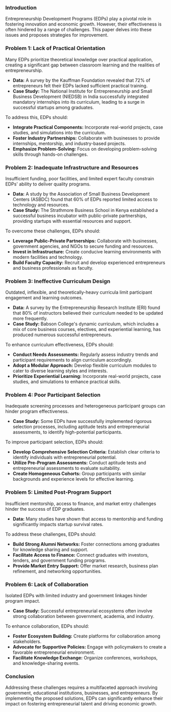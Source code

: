 ### Introduction

Entrepreneurship Development Programs (EDPs) play a pivotal role in fostering innovation and economic growth. However, their effectiveness is often hindered by a range of challenges. This paper delves into these issues and proposes strategies for improvement.

### Problem 1: Lack of Practical Orientation

Many EDPs prioritize theoretical knowledge over practical application, creating a significant gap between classroom learning and the realities of entrepreneurship.

* **Data:** A survey by the Kauffman Foundation revealed that 72% of entrepreneurs felt their EDPs lacked sufficient practical training.
* **Case Study:** The National Institute for Entrepreneurship and Small Business Development (NIEDSB) in India successfully integrated mandatory internships into its curriculum, leading to a surge in successful startups among graduates.

To address this, EDPs should: 
* **Integrate Practical Components:** Incorporate real-world projects, case studies, and simulations into the curriculum.
* **Foster Industry Partnerships:** Collaborate with businesses to provide internships, mentorship, and industry-based projects. 
* **Emphasize Problem-Solving:** Focus on developing problem-solving skills through hands-on challenges.

### Problem 2: Inadequate Infrastructure and Resources

Insufficient funding, poor facilities, and limited expert faculty constrain EDPs' ability to deliver quality programs. 

* **Data:** A study by the Association of Small Business Development Centers (ASBDC) found that 60% of EDPs reported limited access to technology and resources.
* **Case Study:** The Strathmore Business School in Kenya established a successful business incubator with public-private partnerships, providing startups with essential resources and support.

To overcome these challenges, EDPs should:
* **Leverage Public-Private Partnerships:** Collaborate with businesses, government agencies, and NGOs to secure funding and resources. 
* **Invest in Infrastructure:** Create conducive learning environments with modern facilities and technology.
* **Build Faculty Capacity:** Recruit and develop experienced entrepreneurs and business professionals as faculty.

### Problem 3: Ineffective Curriculum Design

Outdated, inflexible, and theoretically-heavy curricula limit participant engagement and learning outcomes. 

* **Data:** A survey by the Entrepreneurship Research Institute (ERI) found that 80% of instructors believed their curriculum needed to be updated more frequently. 
* **Case Study:** Babson College's dynamic curriculum, which includes a mix of core business courses, electives, and experiential learning, has produced numerous successful entrepreneurs.

To enhance curriculum effectiveness, EDPs should:
* **Conduct Needs Assessments:** Regularly assess industry trends and participant requirements to align curriculum accordingly.
* **Adopt a Modular Approach:** Develop flexible curriculum modules to cater to diverse learning styles and interests.
* **Prioritize Experiential Learning:** Incorporate real-world projects, case studies, and simulations to enhance practical skills.

### Problem 4: Poor Participant Selection

Inadequate screening processes and heterogeneous participant groups can hinder program effectiveness.

* **Case Study:** Some EDPs have successfully implemented rigorous selection processes, including aptitude tests and entrepreneurial assessments, to identify high-potential participants.

To improve participant selection, EDPs should:
* **Develop Comprehensive Selection Criteria:** Establish clear criteria to identify individuals with entrepreneurial potential.
* **Utilize Pre-Program Assessments:** Conduct aptitude tests and entrepreneurial assessments to evaluate suitability.
* **Create Homogeneous Cohorts:** Group participants with similar backgrounds and experience levels for effective learning.

### Problem 5: Limited Post-Program Support

Insufficient mentorship, access to finance, and market entry challenges hinder the success of EDP graduates.

* **Data:** Many studies have shown that access to mentorship and funding significantly impacts startup survival rates.

To address these challenges, EDPs should:
* **Build Strong Alumni Networks:** Foster connections among graduates for knowledge sharing and support.
* **Facilitate Access to Finance:** Connect graduates with investors, lenders, and government funding programs.
* **Provide Market Entry Support:** Offer market research, business plan refinement, and networking opportunities.

### Problem 6: Lack of Collaboration

Isolated EDPs with limited industry and government linkages hinder program impact.

* **Case Study:** Successful entrepreneurial ecosystems often involve strong collaboration between government, academia, and industry.

To enhance collaboration, EDPs should:
* **Foster Ecosystem Building:** Create platforms for collaboration among stakeholders.
* **Advocate for Supportive Policies:** Engage with policymakers to create a favorable entrepreneurial environment.
* **Facilitate Knowledge Exchange:** Organize conferences, workshops, and knowledge-sharing events.

### Conclusion

Addressing these challenges requires a multifaceted approach involving government, educational institutions, businesses, and entrepreneurs. By implementing the proposed solutions, EDPs can significantly enhance their impact on fostering entrepreneurial talent and driving economic growth.
 

